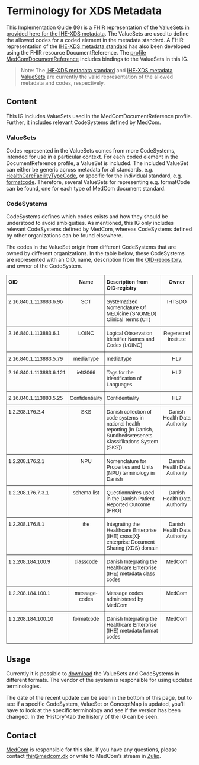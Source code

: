# Terminology for XDS Metadata
This Implementation Guide (IG) is a FHIR representation of the [ValueSets in provided here for the IHE-XDS metadata](https://svn.medcom.dk/svn/releases/Standarder/IHE/OID/). The ValueSets are used to define the allowed codes for a coded element in the metadata standard. A FHIR representation of the [IHE-XDS metadata standard](https://svn.medcom.dk/svn/releases/Standarder/IHE/DK_profil_metadata/) has also been developed using the FHIR resource DocumentReference. The [profile MedComDocumentReference](https://build.fhir.org/ig/medcomdk/dk-medcom-document/StructureDefinition-medcom-documentreference.html) includes bindings to the ValueSets in this IG.

> Note: The [IHE-XDS metadata standard](https://svn.medcom.dk/svn/releases/Standarder/IHE/DK_profil_metadata/) and [IHE-XDS metadata ValueSets](https://svn.medcom.dk/svn/releases/Standarder/IHE/OID/) are currently the valid representation of the allowed metadata and codes, respectively.

## Content
This IG includes ValueSets used in the MedComDocumentReference profile. Further, it includes relevant CodeSystems defined by MedCom.

### ValueSets
Codes represented in the ValueSets comes from more CodeSystems, intended for use in a particular context. For each coded element in the DocumentReference profile, a ValueSet is included. The included ValueSet can either be generic across metadata for all standards, e.g. [HealthCareFacilityTypeCode](https://build.fhir.org/ig/medcomdk/dk-medcom-xds-metadata/ValueSet-MedCom-ihe-core-HealthcareFacilityTypeCode-VS.html), or specific for the individual standard, e.g. [formatcode](https://build.fhir.org/ig/medcomdk/dk-medcom-xds-metadata/ValueSet-MedCom-ihe-plr-formatcode-VS.html). Therefore, several ValueSets for representing e.g. formatCode can be found, one for each type of MedCom document standard. 

### CodeSystems
CodeSystems defines which codes exists and how they should be understood to avoid ambiguities. As mentioned, this IG only includes relevant CodeSystems defined by MedCom, whereas CodeSystems defined by other organizations can be found elsewhere. 

The codes in the ValueSet origin from different CodeSystems that are owned by different organizations. In the table below, these CodeSystems are represented with an OID, name, description from the [OID-repository](http://www.oid-info.com/), and owner of the CodeSystem. 

<style type="text/css">
.tg  {border-collapse:collapse;border-spacing:0;}
.tg td{border-color:black;border-style:solid;border-width:1px;font-family:Arial, sans-serif;font-size:14px;
  overflow:hidden;padding:10px 5px;word-break:normal;}
.tg th{border-color:black;border-style:solid;border-width:1px;font-family:Arial, sans-serif;font-size:14px;
  font-weight:normal;overflow:hidden;padding:10px 5px;word-break:normal;}
.tg .tg-c3ow{border-color:inherit;text-align:center;vertical-align:top}
.tg .tg-fymr{border-color:inherit;font-weight:bold;text-align:left;vertical-align:top}
.tg .tg-7btt{border-color:inherit;font-weight:bold;text-align:center;vertical-align:top}
.tg .tg-0pky{border-color:inherit;text-align:left;vertical-align:top}
</style>
<table class="tg">
<thead>
  <tr>
    <th class="tg-fymr">OID</th>
    <th class="tg-7btt">Name</th>
    <th class="tg-fymr">Description from OID-registry</th>
    <th class="tg-7btt">Owner</th>
  </tr>
</thead>
<tbody>
  <tr>
    <td class="tg-0pky">2.16.840.1.113883.6.96</td>
    <td class="tg-c3ow">SCT</td>
    <td class="tg-0pky">Systematized Nomenclature Of MEDicine (SNOMED) Clinical Terms (CT)</td>
    <td class="tg-c3ow">IHTSDO</td>
  </tr>
  <tr>
    <td class="tg-0pky">2.16.840.1.113883.6.1</td>
    <td class="tg-c3ow">LOINC</td>
    <td class="tg-0pky">Logical Observation Identifier Names and Codes (LOINC)</td>
    <td class="tg-c3ow">Regenstrief Institute</td>
  </tr>
  <tr>
    <td class="tg-0pky">2.16.840.1.113883.5.79</td>
    <td class="tg-c3ow">mediaType</td>
    <td class="tg-0pky">mediaType</td>
    <td class="tg-c3ow">HL7</td>
  </tr>
  <tr>
    <td class="tg-0pky">2.16.840.1.113883.6.121</td>
    <td class="tg-c3ow">ieft3066</td>
    <td class="tg-0pky">Tags for the Identification of Languages</td>
    <td class="tg-c3ow">HL7</td>
  </tr>
  <tr>
    <td class="tg-0pky">2.16.840.1.113883.5.25</td>
    <td class="tg-c3ow">Confidentiality</td>
    <td class="tg-0pky">Confidentiality</td>
    <td class="tg-c3ow">HL7</td>
  </tr>
  <tr>
    <td class="tg-0pky">1.2.208.176.2.4</td>
    <td class="tg-c3ow">SKS</td>
    <td class="tg-0pky">Danish collection of code systems in national health reporting (in Danish, Sundhedsvæsenets Klassifikations System (SKS))</td>
    <td class="tg-c3ow">Danish Health Data Authority</td>
  </tr>
  <tr>
    <td class="tg-0pky">1.2.208.176.2.1</td>
    <td class="tg-c3ow">NPU</td>
    <td class="tg-0pky">Nomenclature for Properties and Units (NPU) terminology in Danish</td>
    <td class="tg-c3ow">Danish Health Data Authority</td>
  </tr>
  <tr>
    <td class="tg-0pky">1.2.208.176.7.3.1</td>
    <td class="tg-c3ow">schema-list</td>
    <td class="tg-0pky">Questionnaires used in the Danish Patient Reported Outcome (PRO)</td>
    <td class="tg-c3ow">Danish Health Data Authority</td>
  </tr>
  <tr>
    <td class="tg-0pky">1.2.208.176.8.1</td>
    <td class="tg-c3ow">ihe</td>
    <td class="tg-0pky">Integrating the Healthcare Enterprise (IHE) cross[X]-enterprise Document Sharing (XDS) domain</td>
    <td class="tg-c3ow">Danish Health Data Authority</td>
  </tr>
  <tr>
    <td class="tg-0pky">1.2.208.184.100.9</td>
    <td class="tg-c3ow">classcode</td>
    <td class="tg-0pky">Danish Integrating the Healthcare Enterprise (IHE) metadata class codes</td>
    <td class="tg-c3ow">MedCom</td>
  </tr>
  <tr>
    <td class="tg-0pky">1.2.208.184.100.1</td>
    <td class="tg-c3ow">message-codes</td>
    <td class="tg-0pky">Message codes administered by MedCom</td>
    <td class="tg-c3ow">MedCom</td>
  </tr>
  <tr>
    <td class="tg-0pky">1.2.208.184.100.10</td>
    <td class="tg-c3ow">formatcode</td>
    <td class="tg-0pky">Danish Integrating the Healthcare Enterprise (IHE) metadata format codes</td>
    <td class="tg-c3ow">MedCom</td>
  </tr>
</tbody>
</table>

## Usage
​Currently it is possible to [download](downloads.html) the ValueSets and CodeSystems in different formats. The vendor of the system is responsible for using updated terminologies.

The date of the recent update can be seen in the bottom of this page, but to see if a specific CodeSystem, ValueSet or ConceptMap is updated, you’ll have to look at the specific terminology and see if the version has been changed. In the ‘History’-tab the history of the IG can be seen.

## Contact
[MedCom](https://medcom.dk/) is responsible for this site. If you have any questions, please contact <fhir@medcom.dk> or write to MedCom’s stream in [Zulip](https://chat.fhir.org/#narrow/stream/315677-denmark.2Fmedcom.2FFHIRimplementationErfaGroup).